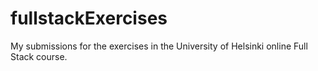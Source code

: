 # fullstackExercises
My submissions for the exercises in the University of Helsinki online Full Stack course.
